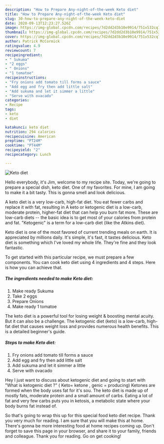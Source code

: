 ```yaml
---
description: "How to Prepare Any-night-of-the-week Keto diet"
title: "How to Prepare Any-night-of-the-week Keto diet"
slug: 30-how-to-prepare-any-night-of-the-week-keto-diet
date: 2020-09-13T12:23:27.526Z
image: https://img-global.cpcdn.com/recipes/7d2dd2d3b10e9914/751x532cq70/keto-diet-recipe-main-photo.jpg
thumbnail: https://img-global.cpcdn.com/recipes/7d2dd2d3b10e9914/751x532cq70/keto-diet-recipe-main-photo.jpg
cover: https://img-global.cpcdn.com/recipes/7d2dd2d3b10e9914/751x532cq70/keto-diet-recipe-main-photo.jpg
author: Patrick McCormick
ratingvalue: 4.9
reviewcount: 7
recipeingredient:
- " Sukuma"
- "2 eggs"
- " Onions"
- "1 tomatoe"
recipeinstructions:
- "Fry onions add tomato till forms a sauce"
- "Add egg and fry then add little salt"
- "Add sukuma and let it simmer a little"
- "Serve with ovacado"
categories:
- Recipe
tags:
- keto
- diet

katakunci: keto diet 
nutrition: 294 calories
recipecuisine: American
preptime: "PT24M"
cooktime: "PT44M"
recipeyield: "2"
recipecategory: Lunch

---
```



![Keto diet](https://img-global.cpcdn.com/recipes/7d2dd2d3b10e9914/751x532cq70/keto-diet-recipe-main-photo.jpg)

Hello everybody, it's Jim, welcome to my recipe site. Today, we're going to prepare a special dish, keto diet. One of my favorites. For mine, I am going to make it a bit tasty. This is gonna smell and look delicious.

A keto diet is a very low-carb, high-fat diet. You eat fewer carbs and replace it with fat, resulting in A keto or ketogenic diet is a low-carb, moderate protein, higher-fat diet that can help you burn fat more. These are low-carb diets -- the basic idea is to get most of your calories from protein and fat. &#34;Ketogenic&#34; is a term for a low-carb diet (like the Atkins diet).

Keto diet is one of the most favored of current trending meals on earth. It is appreciated by millions daily. It's simple, it's fast, it tastes delicious. Keto diet is something which I've loved my whole life. They're fine and they look fantastic.


To get started with this particular recipe, we must prepare a few components. You can cook keto diet using 4 ingredients and 4 steps. Here is how you can achieve that.

##### The ingredients needed to make Keto diet:

1. Make ready  Sukuma
1. Take 2 eggs
1. Prepare  Onions
1. Make ready 1 tomatoe


The keto diet is a powerful tool for losing weight &amp; boosting mental acuity. But it can also be a challenge. The ketogenic diet (keto) is a low-carb, high-fat diet that causes weight loss and provides numerous health benefits. This is a detailed beginner&#39;s guide. 

##### Steps to make Keto diet:

1. Fry onions add tomato till forms a sauce
1. Add egg and fry then add little salt
1. Add sukuma and let it simmer a little
1. Serve with ovacado


Hey I just want to discuss about ketogenic diet and going to start with &#34;What is ketogenic diet ?&#34; ( Keto= ketone , genic = producing) Ketones are formed when the body uses fat for it&#39;s sou. The keto diet is made up of mostly fats, moderate protein and a small amount of carbs. Eating a lot of fat and very few carbs puts you in ketosis, a metabolic state where your body burns fat instead of. 

So that's going to wrap this up for this special food keto diet recipe. Thank you very much for reading. I am sure that you will make this at home. There's gonna be more interesting food at home recipes coming up. Don't forget to save this page in your browser, and share it to your family, friends and colleague. Thank you for reading. Go on get cooking!
